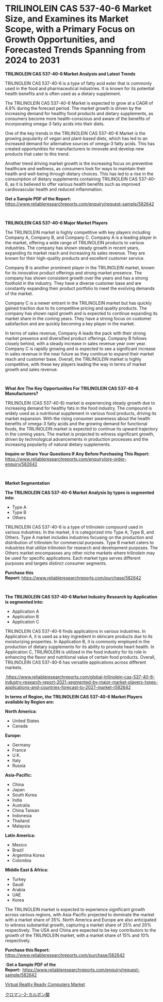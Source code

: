 <p><h1>TRILINOLEIN CAS 537-40-6 Market Size, and Examines its Market Scope, with a Primary Focus on Growth Opportunities, and Forecasted Trends Spanning from 2024 to 2031</h1></p><p><strong>TRILINOLEIN CAS 537-40-6 Market Analysis and Latest Trends</strong></p>
<p><p>TRILINOLEIN CAS 537-40-6 is a type of fatty acid ester that is commonly used in the food and pharmaceutical industries. It is known for its potential health benefits and is often used as a dietary supplement.</p><p>The TRILINOLEIN CAS 537-40-6 Market is expected to grow at a CAGR of 4.9% during the forecast period. The market growth is driven by the increasing demand for healthy food products and dietary supplements, as consumers become more health-conscious and aware of the benefits of incorporating omega-3 fatty acids into their diets.</p><p>One of the key trends in the TRILINOLEIN CAS 537-40-6 Market is the growing popularity of vegan and plant-based diets, which has led to an increased demand for alternative sources of omega-3 fatty acids. This has created opportunities for manufacturers to innovate and develop new products that cater to this trend.</p><p>Another trend driving market growth is the increasing focus on preventive healthcare and wellness, as consumers look for ways to maintain their health and well-being through dietary choices. This has led to a rise in the consumption of dietary supplements containing TRILINOLEIN CAS 537-40-6, as it is believed to offer various health benefits such as improved cardiovascular health and reduced inflammation.</p></p>
<p><strong>Get a Sample PDF of the Report:&nbsp;</strong> <a href="https://www.reliableresearchreports.com/enquiry/request-sample/582642">https://www.reliableresearchreports.com/enquiry/request-sample/582642</a></p>
<p>&nbsp;</p>
<p><strong>TRILINOLEIN CAS 537-40-6 Major Market Players</strong></p>
<p><p>The TRILINOLEIN market is highly competitive with key players including Company A, Company B, and Company C. Company A is a leading player in the market, offering a wide range of TRILINOLEIN products to various industries. The company has shown steady growth in recent years, expanding its market reach and increasing its sales revenue. They are known for their high-quality products and excellent customer service.</p><p>Company B is another prominent player in the TRILINOLEIN market, known for its innovative product offerings and strong market presence. The company has shown consistent growth over the years and has a strong foothold in the industry. They have a diverse customer base and are constantly expanding their product portfolio to meet the evolving demands of the market.</p><p>Company C is a newer entrant in the TRILINOLEIN market but has quickly gained traction due to its competitive pricing and quality products. The company has shown rapid growth and is expected to continue expanding its market share in the coming years. They have a strong focus on customer satisfaction and are quickly becoming a key player in the market.</p><p>In terms of sales revenue, Company A leads the pack with their strong market presence and diversified product offerings. Company B follows closely behind, with a steady increase in sales revenue year over year. Company C is rapidly growing and is expected to see a significant increase in sales revenue in the near future as they continue to expand their market reach and customer base. Overall, the TRILINOLEIN market is highly competitive, with these key players leading the way in terms of market growth and sales revenue.</p></p>
<p>&nbsp;</p>
<p><strong>What Are The Key Opportunities For TRILINOLEIN CAS 537-40-6 Manufacturers?</strong></p>
<p><p>TRILINOLEIN (CAS 537-40-6) market is experiencing steady growth due to increasing demand for healthy fats in the food industry. The compound is widely used as a nutritional supplement in various food products, driving its market expansion. With the rising consumer awareness about the health benefits of omega-3 fatty acids and the growing demand for functional foods, the TRILINOLEIN market is expected to continue its upward trajectory in the coming years. The market is projected to witness significant growth, driven by technological advancements in production processes and the increasing popularity of natural dietary supplements.</p></p>
<p><strong>Inquire or Share Your Questions If Any Before Purchasing This Report:</strong> <a href="https://www.reliableresearchreports.com/enquiry/pre-order-enquiry/582642">https://www.reliableresearchreports.com/enquiry/pre-order-enquiry/582642</a></p>
<p>&nbsp;</p>
<p><strong>Market Segmentation</strong></p>
<p><strong>The TRILINOLEIN CAS 537-40-6 Market Analysis by types is segmented into:</strong></p>
<p><ul><li>Type A</li><li>Type B</li><li>Others</li></ul></p>
<p><p>TRILINOLEIN CAS 537-40-6 is a type of trilinolein compound used in various industries. In the market, it is categorized into Type A, Type B, and Others. Type A market includes industries focusing on the production and distribution of trilinolein for commercial purposes. Type B market caters to industries that utilize trilinolein for research and development purposes. The Others market encompasses any other niche markets where trilinolein may be used for specific applications. Each market type serves different purposes and targets distinct consumer segments.</p></p>
<p><strong>Purchase this Report:&nbsp;</strong><a href="https://www.reliableresearchreports.com/purchase/582642">https://www.reliableresearchreports.com/purchase/582642</a></p>
<p>&nbsp;</p>
<p><strong>The TRILINOLEIN CAS 537-40-6 Market Industry Research by Application is segmented into:</strong></p>
<p><ul><li>Application A</li><li>Application B</li><li>Application C</li></ul></p>
<p><p>TRILINOLEIN CAS 537-40-6 finds applications in various industries. In Application A, it is used as a key ingredient in skincare products due to its moisturizing properties. In Application B, it is commonly employed in the production of dietary supplements for its ability to promote heart health. In Application C, TRILINOLEIN is utilized in the food industry for its role in enhancing the flavor and nutritional value of certain food products. Overall, TRILINOLEIN CAS 537-40-6 has versatile applications across different markets.</p></p>
<p><a href="https://www.reliableresearchreports.com/global-trilinolein-cas-537-40-6-industry-research-report-2021-segmented-by-major-market-players-types-applications-and-countries-forecast-to-2027-market-r582642">&nbsp;https://www.reliableresearchreports.com/global-trilinolein-cas-537-40-6-industry-research-report-2021-segmented-by-major-market-players-types-applications-and-countries-forecast-to-2027-market-r582642</a></p>
<p><strong>In terms of Region, the TRILINOLEIN CAS 537-40-6 Market Players available by Region are:</strong></p>
<p>
    <p> <strong> North America: </strong>
        <ul>
            <li>United States</li>
            <li>Canada</li>
        </ul>
        </p> 
    <p> <strong> Europe: </strong>
        <ul>
            <li>Germany</li>
            <li>France</li>
            <li>U.K.</li>
            <li>Italy</li>
            <li>Russia</li>
        </ul>
        </p> 
    <p> <strong> Asia-Pacific: </strong>
        <ul>
            <li>China</li>
            <li>Japan</li>
            <li>South Korea</li>
            <li>India</li>
            <li>Australia</li>
            <li>China Taiwan</li>
            <li>Indonesia</li>
            <li>Thailand</li>
            <li>Malaysia</li>
        </ul>
        </p> 
    <p> <strong> Latin America: </strong>
        <ul>
            <li>Mexico</li>
            <li>Brazil</li>
            <li>Argentina Korea</li>
            <li>Colombia</li>
        </ul>
        </p> 
    <p> <strong> Middle East & Africa: </strong>
        <ul>
            <li>Turkey</li>
            <li>Saudi</li>
            <li>Arabia</li>
            <li>UAE</li>
            <li>Korea</li>
        </ul>
    </p>
    </p>
<p><p>The TRILINOLEIN market is expected to experience significant growth across various regions, with Asia-Pacific projected to dominate the market with a market share of 35%. North America and Europe are also anticipated to witness substantial growth, capturing a market share of 25% and 20% respectively. The USA and China are expected to be key contributors to the growth of the TRILINOLEIN market, with a market share of 15% and 10% respectively.</p></p>
<p><strong>Purchase this Report: </strong><a href="https://www.reliableresearchreports.com/purchase/582642">https://www.reliableresearchreports.com/purchase/582642</a></p>
<p>&nbsp;<strong>Get a Sample PDF of the Report:&nbsp;&nbsp;</strong><a href="https://www.reliableresearchreports.com/enquiry/request-sample/582642">https://www.reliableresearchreports.com/enquiry/request-sample/582642</a></p>
<p><strong></strong></p>
<p><p><a href="https://issuu.com/reportprime-2/docs/virtual-reality-ready-computers-mar_2d06a1506ac650">Virtual Reality Ready Computers Market</a></p><p><a href="https://github.com/LizaHeller2023/Market-Research-Report-List-1/blob/main/317281295338.md">クロマン-2-カルボン酸</a></p></p>